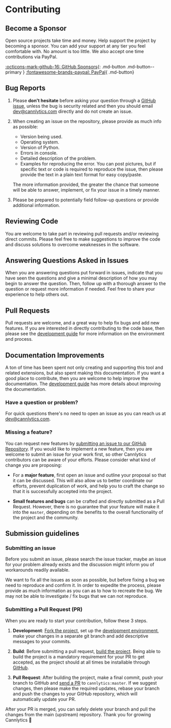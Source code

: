 # Contributing

## Become a Sponsor

Open source projects take time and money. Help support the project by becoming a sponsor. You can add your support at
any tier you feel comfortable with. No amount is too little. We also accept one time contributions via PayPal.

[:octicons-mark-github-16: GitHub Sponsors](https://github.com/sponsors/cannlytics){: .md-button .md-button--primary }
[:fontawesome-brands-paypal: PayPal](https://www.paypal.me/cannlytics){ .md-button}

## Bug Reports

1. Please **don't hesitate** before asking your question through a [GitHub issue](https://github.com/cannlytics/cannlytics/issues), unless the bug is security related and then you should email <dev@cannlytics.com> directly and do not create an issue.

2. When creating an issue on the repository, please provide as much info as possible:

    - Version being used.
    - Operating system.
    - Version of Python.
    - Errors in console.
    - Detailed description of the problem.
    - Examples for reproducing the error.  You can post pictures, but if specific text or code is required to reproduce
      the issue, then please provide the text in a plain text format for easy copy/paste.

    The more information provided, the greater the chance that someone will be able to answer, implement, or fix your issue in a timely manner.

3. Please be prepared to potentially field follow-up questions or provide additional information.

## Reviewing Code

You are welcome to take part in reviewing pull requests and/or reviewing direct commits. Please feel free to make suggestions to improve the code and discuss
solutions to overcome weaknesses in the software.

## Answering Questions Asked in Issues

When you are answering questions put forward in issues, indicate that you have seen the questions and give a minimal description of how you may begin to answer the question. Then, follow up with a thorough answer to the question or request more information if needed. Feel free to share your experience to help others out.

## Pull Requests

Pull requests are welcome, and a great way to help fix bugs and add new features. If you are interested in directly
contributing to the code base, then please see the [development guide](/about/dev/development/) for more information on the environment and process.

## Documentation Improvements

A ton of time has been spent not only creating and supporting this tool and related extensions, but also spent making
this documentation. If you want a good place to contribute, then you are welcome to help improve the documentation. The [development guide](/about/dev/development/) has more details about improving the documentation.

### Have a question or problem?

For quick questions there's no need to open an issue as you can reach us at <dev@cannlytics.com>.

### Missing a feature?

You can request new features by [submitting an issue to our GitHub Repository](https://github.com/cannlytics/cannlytics/issues).
If you would like to implement a new feature, then you are welcome to submit an issue for your work first, so other Cannlytics contributors can be aware of your efforts. Please consider what kind of change you are proposing:

* For a **major feature**, first open an issue and outline your proposal so
  that it can be discussed. This will also allow us to better coordinate our
  efforts, prevent duplication of work, and help you to craft the change so
  that it is successfully accepted into the project.

* **Small features and bugs** can be crafted and directly submitted as a Pull
  Request. However, there is no guarantee that your feature will make it into
  the `master`, depending on the benefits to the
  overall functionality of the project and the community.

## Submission guidelines

### Submitting an issue

Before you submit an issue, please search the issue tracker, maybe an issue for
your problem already exists and the discussion might inform you of workarounds
readily available.

We want to fix all the issues as soon as possible, but before fixing a bug we
need to reproduce and confirm it. In order to expedite the process, please provide as much information as you can as to how to recreate the bug. We may not be able to investigate / fix bugs that we can not reproduce.

### Submitting a Pull Request (PR)

When you are ready to start your contribution, follow these 3 steps.

1. **Development**: [Fork the project](https://docs.github.com/en/github/getting-started-with-github/quickstart/fork-a-repo), set up the [development environment](/about/dev/development/),
  make your changes in a separate git branch and add descriptive messages to
  your commits.

2. **Build**: Before submitting a pull request, [build the project](/about/dev/development/). Being able to build the project is
  a mandatory requirement for your PR to get accepted, as the project should at
  all times be installable through [GitHub](https://github.com/cannlytics/cannlytics).

3. **Pull Request**: After building the project, make a final commit, push
  your branch to GitHub and [send a PR](https://docs.github.com/en/github/collaborating-with-pull-requests/proposing-changes-to-your-work-with-pull-requests/creating-a-pull-request) to `cannlytics:master`. If we
  suggest changes, then please make the required updates, rebase your branch and push the
  changes to your GitHub repository, which will automatically update your PR.

After your PR is merged, you can safely delete your branch and pull the changes
from the main (upstream) repository. Thank you for growing Cannlytics 🌱
